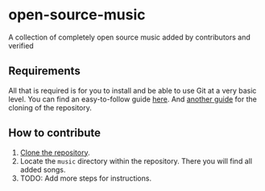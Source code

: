 # open-source-music
A collection of completely open source music added by contributors and verified

## Requirements
All that is required is for you to install and be able to use Git at a very basic level.
You can find an easy-to-follow guide [here](https://github.com/git-guides/install-git).
And [another guide](https://github.com/git-guides/git-clone) for the cloning of the repository.


## How to contribute
1. [Clone the repository](https://github.com/git-guides/git-clone).
1. Locate the `music` directory within the repository. There you will find all added songs.
2. TODO: Add more steps for instructions.
